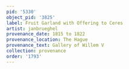 ```yaml
---
pid: '5330'
object_pid: '3825'
label: Fruit Garland with Offering to Ceres
artist: janbrueghel
provenance_date: 1815 to 1822
provenance_location: The Hague
provenance_text: Gallery of Willem V
collection: provenance
order: '1793'
---
```

